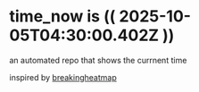 # time_now is (( 2025-10-05T04:30:00.402Z ))

an automated repo that shows the currnent time

inspired by [breakingheatmap](https://github.com/breakingheatmap/breakingheatmap)